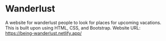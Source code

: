 # Wanderlust
A website for wanderlust people to look for places for upcoming vacations.
This is built upon using HTML, CSS, and Bootstrap.
Website URL: https://being-wanderlust.netlify.app/
